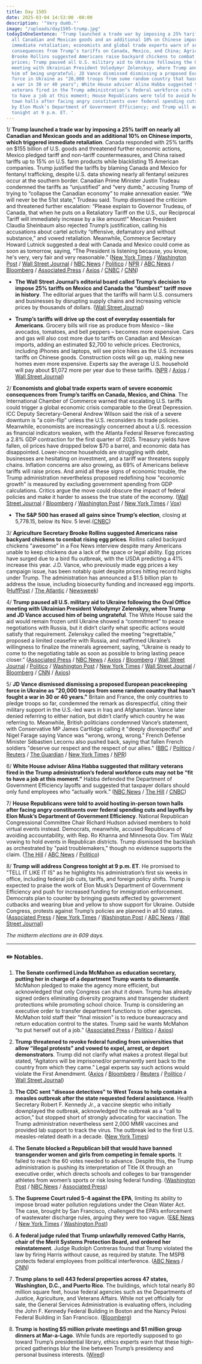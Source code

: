 ```yaml
---
title: Day 1505
date: 2025-03-04 14:53:00 -08:00
description: '"Very dumb."'
image: "/uploads/day1505-trump.jpg"
todayInOneSentence: 'Trump launched a trade war by imposing a 25% tariff on nearly
  all Canadian and Mexican goods and an additional 10% on Chinese imports, which triggered
  immediate retaliation; economists and global trade experts warn of severe economic
  consequences from Trump’s tariffs on Canada, Mexico, and China; Agriculture Secretary
  Brooke Rollins suggested Americans raise backyard chickens to combat rising egg
  prices; Trump paused all U.S. military aid to Ukraine following the Oval Office
  meeting with Ukrainian President Volodymyr Zelenskyy, where Trump and JD Vance accused
  him of being ungrateful; JD Vance dismissed dismissing a proposed European peacekeeping
  force in Ukraine as "20,000 troops from some random country that hasn''t fought
  a war in 30 or 40 years"; White House adviser Alina Habba suggested that military
  veterans fired in the Trump administration’s federal workforce cuts may not be “fit
  to have a job at this moment; House Republicans were told to avoid hosting in-person
  town halls after facing angry constituents over federal spending cuts and layoffs
  by Elon Musk’s Department of Government Efficiency; and Trump will address Congress
  tonight at 9 p.m. ET. '
---
```


1/ **Trump launched a trade war by imposing a 25% tariff on nearly all Canadian and Mexican goods and an additional 10% on Chinese imports, which triggered immediate retaliation**. Canada responded with 25% tariffs on $155 billion of U.S. goods and threatened further economic actions, Mexico pledged tariff and non-tariff countermeasures, and China raised tariffs up to 15% on U.S. farm products while blacklisting 15 American companies. Trump justified the tariffs by blaming Canada and Mexico for fentanyl trafficking, despite U.S. data showing nearly all fentanyl seizures occur at the southern border. Canadian Prime Minister Justin Trudeau condemned the tariffs as “unjustified” and “very dumb,” accusing Trump of trying to “collapse the Canadian economy” to make annexation easier. “We will never be the 51st state,” Trudeau said. Trump dismissed the criticism and threatened further escalation: “Please explain to Governor Trudeau, of Canada, that when he puts on a Retaliatory Tariff on the U.S., our Reciprocal Tariff will immediately increase by a like amount!” Mexican President Claudia Sheinbaum also rejected Trump’s justification, calling his accusations about cartel activity “offensive, defamatory and without substance,” and vowed retaliation. Meanwhile, Commerce Secretary Howard Lutnick suggested a deal with Canada and Mexico could come as soon as tomorrow, saying, “The President is listening because, you know, he's very, very fair and very reasonable.” ([New York Times](https://www.nytimes.com/live/2025/03/04/us/tariffs-us-canada-mexico-china/here-are-the-latest-developments?smid=url-share) / [Washington Post](https://www.washingtonpost.com/world/2025/03/03/china-retaliates-against-trump-tariffs/) / [Wall Street Journal](https://www.wsj.com/livecoverage/trump-tariffs-canada-mexico-china-stock-market-today-03-04-2025) / [NBC News](https://www.nbcnews.com/politics/economics/trump-puts-tariffs-thousands-goods-canada-mexico-risking-higher-prices-rcna194542) / [Politico](https://www.politico.com/news/2025/03/04/trump-trade-tariffs-reaction-00210319) / [NPR](https://www.npr.org/2025/03/04/nx-s1-5317494/tariffs-fentanyl-canada-mexico-trump) / [ABC News](https://abcnews.go.com/Business/trump-tariffs-effect-canada-mexico-china-retaliates/story?id=119417925) / [Bloomberg](https://www.bloomberg.com/news/articles/2025-03-04/lutnick-says-trump-considering-some-mexico-canada-tariff-relief) / [Associated Press](https://apnews.com/article/trump-tariffs-canada-mexico-china-643086a6dc7ff716d876b3c83e3255b0) / [Axios](https://www.axios.com/2025/03/04/canada-us-tariffs-trump-trudeau) / [CNBC](https://www.cnbc.com/2025/03/04/china-rejects-additional-us-tariffs-vows-to-take-countermeasures.html) / [CNN](https://www.cnn.com/2025/03/04/economy/trade-mexico-canada-china-tariffs-trump-hnk-intl/index.html))

* **The Wall Street Journal’s editorial board called Trump’s decision to impose 25% tariffs on Mexico and Canada the “dumbest” tariff move in history**. The editorial argues that the tariffs will harm U.S. consumers and businesses by disrupting supply chains and increasing vehicle prices by thousands of dollars. ([Wall Street Journal](https://www.wsj.com/opinion/trump-takes-the-dumbest-tariff-plunge-5da57946))

* **Trump’s tariffs will drive up the cost of everyday essentials for Americans**. Grocery bills will rise as produce from Mexico – like avocados, tomatoes, and bell peppers – becomes more expensive. Cars and gas will also cost more due to tariffs on Canadian and Mexican imports, adding an estimated $2,700 to vehicle prices. Electronics, including iPhones and laptops, will see price hikes as the U.S. increases tariffs on Chinese goods. Construction costs will go up, making new homes even more expensive. Experts say the average U.S. household will pay about $1,072 more per year due to these tariffs. ([NPR](https://www.npr.org/2025/02/05/nx-s1-5284991/trump-tariffs-higher-prices-inflation-mexico-canada-china) / [Axios](https://www.axios.com/2025/03/04/trump-tariffs-impact-china-canada-mexico) / [Wall Street Journal](https://www.wsj.com/finance/stocks/trump-tariffs-trade-war-stock-market-32501c6e))

2/ **Economists and global trade experts warn of severe economic consequences from Trump’s tariffs on Canada, Mexico, and China**. The International Chamber of Commerce warned that escalating U.S. tariffs could trigger a global economic crisis comparable to the Great Depression. ICC Deputy Secretary-General Andrew Wilson said the risk of a severe downturn is “a coin-flip” unless the U.S. reconsiders its trade policies. Meanwhile, economists are increasingly concerned about a U.S. recession as financial indicators weaken, with the Atlanta Federal Reserve forecasting a 2.8% GDP contraction for the first quarter of 2025. Treasury yields have fallen, oil prices have dropped below $70 a barrel, and economic data has disappointed. Lower-income households are struggling with debt, businesses are hesitating on investment, and a tariff war threatens supply chains. Inflation concerns are also growing, as 69% of Americans believe tariffs will raise prices. And amid all these signs of economic trouble, the Trump administration nevertheless proposed redefining how "economic growth" is measured by excluding government spending from GDP calculations. Critics argue the move could obscure the impact of federal policies and make it harder to assess the true state of the economy. ([Wall Street Journal](https://www.wsj.com/economy/trade/tariff-war-risks-sinking-world-into-new-great-depression-235fffeb) / [Bloomberg](https://www.bloomberg.com/opinion/articles/2025-03-04/us-recession-odds-are-becoming-unsettlingly-high) / [Washington Post](https://www.washingtonpost.com/business/2025/03/04/gdp-government-spending-musk-lutnick-trump/) / [New York Times](https://www.nytimes.com/2025/03/04/business/economy/gdp-data-lutnick-commerce-secretary.html) / [Vox](https://www.vox.com/politics/402410/trump-musk-lutnick-gdp-economic-data))

* **The S&P 500 has erased all gains since Trump’s election**, closing at 5,778.15, below its Nov. 5 level.([CNBC](https://www.cnbc.com/2025/03/04/trump-bump-disappears-as-the-sp-500-is-now-negative-since-the-election.html))

3/ **Agriculture Secretary Brooke Rollins suggested Americans raise backyard chickens to combat rising egg prices**. Rollins called backyard chickens "awesome" in a Fox News interview despite many Americans unable to keep chickens due a lack of the space or legal ability. Egg prices have surged due to a bird flu outbreak, with the USDA predicting a 41% increase this year. J.D. Vance, who previously made egg prices a key campaign issue, has been notably quiet despite prices hitting record highs under Trump. The administration has announced a $1.5 billion plan to address the issue, including biosecurity funding and increased egg imports. ([HuffPost](https://www.huffpost.com/entry/brooke-rollins-eggs-backyard-chickens_n_67c676c9e4b044c440ed7fa7) / [The Atlantic](https://www.theatlantic.com/politics/archive/2025/03/jd-vance-eggs-inflation/681902/) / [Newsweek](https://www.newsweek.com/trump-admin-says-americans-should-farm-chickens-combat-egg-prices-2039178))

4/ **Trump paused all U.S. military aid to Ukraine following the Oval Office meeting with Ukrainian President Volodymyr Zelenskyy, where Trump and JD Vance accused him of being ungrateful**. The White House said the aid would remain frozen until Ukraine showed a “commitment” to peace negotiations with Russia, but it didn’t clarify what specific actions would satisfy that requirement. Zelenskyy called the meeting “regrettable,” proposed a limited ceasefire with Russia, and reaffirmed Ukraine’s willingness to finalize the minerals agreement, saying, “Ukraine is ready to come to the negotiating table as soon as possible to bring lasting peace closer.” ([Associated Press](https://apnews.com/article/trump-zelenskyy-russia-ukraine-a15a459c9a3a393d040478ebbe250a9e) / [NBC News](https://www.nbcnews.com/politics/donald-trump/trump-orders-pause-military-aid-ukraine-wake-last-weeks-oval-office-cl-rcna194627) / [Axios](https://www.axios.com/2025/03/04/us-ukraine-military-aid-trump-zelensky) / [Bloomberg](https://www.bloomberg.com/news/articles/2025-03-03/trump-pauses-military-aid-to-ukraine-after-clash-with-zelenskiy) / [Wall Street Journal](https://www.wsj.com/politics/national-security/u-s-hitting-brakes-on-flow-of-arms-to-ukraine-980a71d1) / [Politico](https://www.politico.com/news/2025/03/04/zelenskyy-trump-ukraine-deal-00210230) / [Washington Post](https://www.washingtonpost.com/world/2025/03/04/trump-ukraine-aid-pause-reaction/) / [New York Times](https://www.nytimes.com/2025/03/04/world/europe/ukraine-us-trump-military-support.html) / [Wall Street Journal](https://www.wsj.com/world/zelensky-calls-heated-meeting-with-trump-last-week-regrettable-f4742e07) / [Bloomberg](https://www.bloomberg.com/news/articles/2025-03-04/ukraine-s-zelenskiy-says-he-is-ready-to-work-fast-to-end-war) / [CNN](https://www.cnn.com/2025/03/04/europe/zelensky-trump-argument-comment-ukraine-intl/index.html) / [Axios](https://www.axios.com/2025/03/04/zelensky-trump-ukraine-military-aid-minerals-deal))

5/ **JD Vance dismissed dismissing a proposed European peacekeeping force in Ukraine as "20,000 troops from some random country that hasn't fought a war in 30 or 40 years."** Britain and France, the only countries to pledge troops so far, condemned the remark as disrespectful, citing their military support in the U.S.-led wars in Iraq and Afghanistan. Vance later denied referring to either nation, but didn’t clarify which country he was referring to. Meanwhile, British politicians condemned Vance’s statement, with Conservative MP James Cartlidge calling it "deeply disrespectful" and Nigel Farage saying Vance was "wrong, wrong, wrong." French Defense Minister Sébastien Lecornu also pushed back, saying that fallen French soldiers "deserve our respect and the respect of our allies." ([BBC](https://www.bbc.com/news/articles/czx7w7q7qzro) / [Politico](https://www.politico.eu/article/jd-vance-trashes-keir-starmer-emmanuel-macron-ukraine-peacekeeping-plan/) / [Reuters](https://www.reuters.com/world/jd-vance-denies-disrespecting-uk-france-over-ukraine-peacekeeping-force-2025-03-04/) / [The Guardian](https://www.theguardian.com/politics/2025/mar/04/uk-mps-condemn-deeply-disrespectful-jd-vance-comments) / [New York Times](https://www.nytimes.com/2025/03/04/us/politics/jd-vance-uk-random-country.html) / [NPR](https://www.npr.org/2025/03/04/nx-s1-5317553/jd-vance-europe-ukraine-fox))

6/ **White House adviser Alina Habba suggested that military veterans fired in the Trump administration’s federal workforce cuts may not be “fit to have a job at this moment.”** Habba defended the Department of Government Efficiency layoffs and suggested that taxpayer dollars should only fund employees who “actually work.” ([NBC News](https://www.nbcnews.com/politics/doge/trump-adviser-alina-habba-says-veterans-fired-doge-are-perhaps-not-fit-rcna194721) / [The Hill](https://thehill.com/homenews/administration/5175917-alina-habba-suggests-some-veterans-not-fit-for-government-jobs/) / [CNBC](https://www.cnbc.com/2025/03/04/trump-lawyer-alina-habba-questions-fired-veterans-fitness.html))

7/ **House Republicans were told to avoid hosting in-person town halls after facing angry constituents over federal spending cuts and layoffs by Elon Musk’s Department of Government Efficiency**. National Republican Congressional Committee Chair Richard Hudson advised members to hold virtual events instead. Democrats, meanwhile, accused Republicans of avoiding accountability, with Rep. Ro Khanna and Minnesota Gov. Tim Walz vowing to hold events in Republican districts. Trump dismissed the backlash as orchestrated by "paid troublemakers," though no evidence supports the claim. ([The Hill](https://thehill.com/homenews/house/5175061-house-republicans-town-halls-protests/) / [ABC News](https://abcnews.go.com/Politics/gop-reps-encouraged-virtual-town-halls-after-fiery/story?id=119428704) / [Politico](https://www.politico.com/live-updates/2025/03/04/congress/gop-town-halls-richard-hudson-00210024))

8/ **Trump will address Congress tonight at 9 p.m. ET**. He promised to "TELL IT LIKE IT IS" as he highlights his administration’s first six weeks in office, including federal job cuts, tariffs, and foreign policy shifts. Trump is expected to praise the work of Elon Musk’s Department of Government Efficiency and push for increased funding for immigration enforcement. Democrats plan to counter by bringing guests affected by government cutbacks and wearing blue and yellow to show support for Ukraine. Outside Congress, protests against Trump’s policies are planned in all 50 states. ([Associated Press](https://apnews.com/article/trump-speech-congress-immigration-tariffs-guests-93f6107ede260854f90c65c4bde60de8) / [New York Times](https://www.nytimes.com/2025/03/03/us/politics/trump-speech-congress-doge-ukraine.html) / [Washington Post](https://www.washingtonpost.com/politics/2025/03/04/trump-speech-second-term-congress/) / [ABC News](https://abcnews.go.com/Politics/trump-address-nation-amid-sagging-approval-ratings/story?id=119390771) / [Wall Street Journal](https://www.wsj.com/politics/policy/five-things-to-watch-in-trumps-address-to-congress-d7c833fe))

*The midterm elections are in 609 days.*

---

### ✏️ Notables.

1. **The Senate confirmed Linda McMahon as education secretary, putting her in charge of a department Trump wants to dismantle**. McMahon pledged to make the agency more efficient, but acknowledged that only Congress can shut it down. Trump has already signed orders eliminating diversity programs and transgender student protections while promoting school choice. Trump is considering an executive order to transfer department functions to other agencies. McMahon told staff their "final mission" is to reduce bureaucracy and return education control to the states. Trump said he wants McMahon “to put herself out of a job.” ([Associated Press](https://apnews.com/article/mcmahon-senate-confirmation-education-trump-01b8ff1ea2dac16e3dbeafa7d1014dc3) / [Politico](https://www.politico.com/news/2025/03/04/linda-mcmahon-education-department-final-mission-00210057) / [Axios](https://www.axios.com/2025/03/03/linda-mcmahon-confirmed-education))

2. **Trump threatened to revoke federal funding from universities that allow “illegal protests” and vowed to expel, arrest, or deport demonstrators**. Trump did not clarify what makes a protest illegal but stated, “Agitators will be imprisoned/or permanently sent back to the country from which they came.” Legal experts say such actions would violate the First Amendment. ([Axios](https://www.axios.com/2025/03/04/trump-college-protests-israel-gaza-funding) / [Bloomberg](https://www.bloomberg.com/news/articles/2025-03-04/trump-threatens-funding-for-colleges-allowing-illegal-protests) / [Reuters](https://www.reuters.com/world/us/trump-says-federal-funding-will-stop-colleges-schools-allowing-illegal-protests-2025-03-04/) / [Politico](https://www.politico.com/news/2025/03/04/trump-students-college-protests-00210193) / [Wall Street Journal](https://www.wsj.com/us-news/education/donald-trump-college-funding-protests-f4b5a679))

3. **The CDC sent "disease detectives" to West Texas to help contain a measles outbreak after the state requested federal assistance**. Health Secretary Robert F. Kennedy Jr., a vaccine skeptic who initially downplayed the outbreak, acknowledged the outbreak as a "call to action," but stopped short of strongly advocating for vaccination. The Trump administration nevertheless sent 2,000 MMR vaccines and provided lab support to track the virus. The outbreak led to the first U.S. measles-related death in a decade. ([New York Times](https://www.nytimes.com/2025/03/04/us/politics/cdc-measles-outbreak.html))

4. **The Senate blocked a Republican bill that would have banned transgender women and girls from competing in female sports**. It failed to reach the 60 votes needed to advance. Despite this, the Trump administration is pushing its interpretation of Title IX through an executive order, which directs schools and colleges to bar transgender athletes from women’s sports or risk losing federal funding. ([Washington Post](https://www.washingtonpost.com/education/2025/03/03/senate-vote-transgender-athletes-womens-sports/) / [NBC News](https://www.nbcnews.com/politics/congress/senate-democrats-block-bill-ban-transgender-athletes-womens-sports-rcna194623) / [Associated Press](https://apnews.com/article/transgender-athletes-congress-dfd81b15ebc09409f1bf6c8642f130f3))

5. **The Supreme Court ruled 5-4 against the EPA**, limiting its ability to impose broad water pollution regulations under the Clean Water Act. The case, brought by San Francisco, challenged the EPA’s enforcement of wastewater discharge rules, arguing they were too vague. ([E&E News](https://www.eenews.net/articles/supreme-court-rules-against-epa-in-water-permitting-case/) / [New York Times](https://www.nytimes.com/2025/03/04/us/politics/supreme-court-epa-water.html) / [Washington Post](https://www.washingtonpost.com/politics/2025/03/04/supreme-court-san-francisco-epa-sewage-water-pollution/))

6. **A federal judge ruled that Trump unlawfully removed Cathy Harris, chair of the Merit Systems Protection Board, and ordered her reinstatement**. Judge Rudolph Contreras found that Trump violated the law by firing Harris without cause, as required by statute. The MSPB protects federal employees from political interference. ([ABC News](https://abcnews.go.com/Politics/trump-illegally-removed-member-board-protects-government-employees/story?id=119435326) / [CNN](https://www.cnn.com/2025/03/04/politics/cathy-harris-merit-board-fired-trump/index.html))

7. **Trump plans to sell 443 federal properties across 47 states, Washington, D.C., and Puerto Rico**. The buildings, which total nearly 80 million square feet, house federal agencies such as the Departments of Justice, Agriculture, and Veterans Affairs. While not yet officially for sale, the General Services Administration is evaluating offers, including the John F. Kennedy Federal Building in Boston and the Nancy Pelosi Federal Building in San Francisco. ([Bloomberg](https://www.bloomberg.com/news/features/2025-03-04/federal-job-cuts-gsa-weighs-selling-properties-in-47-states-dc-puerto-rico))

8. **Trump is hosting $5 million private meetings and $1 million group dinners at Mar-a-Lago**. While funds are reportedly supposed to go toward Trump’s presidential library, ethics experts warn that these high-priced gatherings blur the line between Trump’s presidency and personal business interests. ([Wired](https://www.wired.com/story/people-paying-millions-donald-trump-mar-a-lago/))